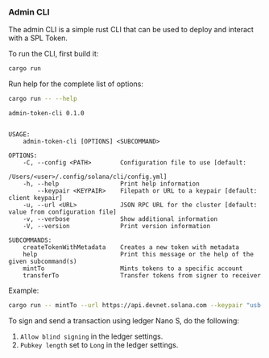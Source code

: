### Admin CLI

The admin CLI is a simple rust CLI that can be used to deploy and interact with a SPL Token.

To run the CLI, first build it:

```bash
cargo run
```

Run help for the complete list of options:

```bash
cargo run -- --help
```

```
admin-token-cli 0.1.0


USAGE:
    admin-token-cli [OPTIONS] <SUBCOMMAND>

OPTIONS:
    -C, --config <PATH>        Configuration file to use [default:
                               /Users/<user>/.config/solana/cli/config.yml]
    -h, --help                 Print help information
        --keypair <KEYPAIR>    Filepath or URL to a keypair [default: client keypair]
    -u, --url <URL>            JSON RPC URL for the cluster [default: value from configuration file]
    -v, --verbose              Show additional information
    -V, --version              Print version information

SUBCOMMANDS:
    createTokenWithMetadata    Creates a new token with metadata
    help                       Print this message or the help of the given subcommand(s)
    mintTo                     Mints tokens to a specific account
    transferTo                 Transfer tokens from signer to receiver
```

Example:

```bash
cargo run -- mintTo --url https://api.devnet.solana.com --keypair "usb://ledger?key=0" RECEIVER_PUBKEY MINT_PUBKEY 10000000000 9
```

To sign and send a transaction using ledger Nano S, do the following:

1. `Allow blind signing` in the ledger settings.
2. `Pubkey length` set to `Long` in the ledger settings.

